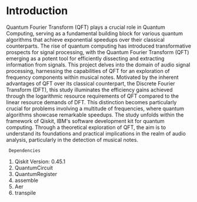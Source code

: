 # Introduction
Quantum Fourier Transform (QFT) plays a crucial role in Quantum Computing, serving as a fundamental building block for various quantum algorithms that achieve exponential speedups over their classical counterparts. The rise of quantum computing has introduced transformative prospects for signal processing, with the Quantum Fourier Transform (QFT) emerging as a potent tool for efficiently dissecting and extracting information from signals. This project delves into the domain of audio signal processing, harnessing the capabilities of QFT for an exploration of frequency components within musical notes. Motivated by the inherent advantages of QFT over its classical counterpart, the Discrete Fourier Transform (DFT), this study illuminates the efficiency gains achieved through the logarithmic resource requirements of QFT compared to the linear resource demands of DFT. This distinction becomes particularly crucial for problems involving a multitude of frequencies, where quantum algorithms showcase remarkable speedups. The study unfolds within the framework of Qiskit, IBM's software development kit for quantum computing. Through a theoretical exploration of QFT, the aim is to understand its foundations and practical implications in the realm of audio analysis, particularly in the detection of musical notes. 


``` Dependencies```
1. Qiskit Version: 0.45.1
2. QuantumCircuit
3. QuantumRegister
4. assemble
5. Aer
6. transpile


















